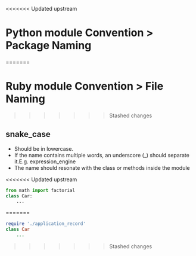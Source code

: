 <<<<<<< Updated upstream
# Python module Convention > Package Naming
=======
# Ruby module Convention > File Naming
>>>>>>> Stashed changes

## snake_case

* Should be in lowercase.
* If the name contains multiple words, an underscore (_) should separate it.E.g. expression_engine
* The name should resonate with the class or methods inside the module

<<<<<<< Updated upstream
```python
from math import factorial
class Car:
    ...
```



=======
```ruby
require './application_record'
class Car
    ...
```
>>>>>>> Stashed changes
